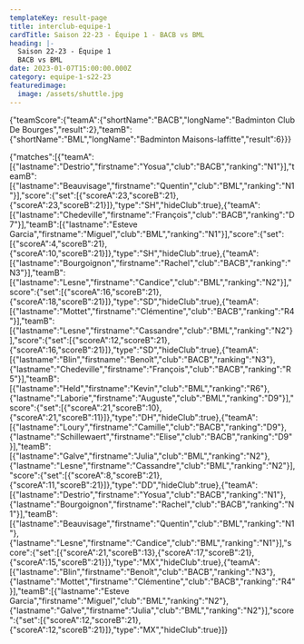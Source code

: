 ```yaml
---
templateKey: result-page
title: interclub-equipe-1
cardTitle: Saison 22-23 - Équipe 1 - BACB vs BML
heading: |-
  Saison 22-23 - Équipe 1
  BACB vs BML
date: 2023-01-07T15:00:00.000Z
category: equipe-1-s22-23
featuredimage:
  image: /assets/shuttle.jpg
---
```


<teamscoreboard>{"teamScore":{"teamA":{"shortName":"BACB","longName":"Badminton Club De Bourges","result":2},"teamB":{"shortName":"BML","longName":"Badminton Maisons-laffitte","result":6}}}</teamscoreboard>

<scoreboard>{"matches":[{"teamA":[{"lastname":"Destrio","firstname":"Yosua","club":"BACB","ranking":"N1"}],"teamB":[{"lastname":"Beauvisage","firstname":"Quentin","club":"BML","ranking":"N1"}],"score":{"set":[{"scoreA":23,"scoreB":21},{"scoreA":23,"scoreB":21}]},"type":"SH","hideClub":true},{"teamA":[{"lastname":"Chedeville","firstname":"François","club":"BACB","ranking":"D7"}],"teamB":[{"lastname":"Esteve Garcia","firstname":"Miguel","club":"BML","ranking":"N1"}],"score":{"set":[{"scoreA":4,"scoreB":21},{"scoreA":10,"scoreB":21}]},"type":"SH","hideClub":true},{"teamA":[{"lastname":"Bourgoignon","firstname":"Rachel","club":"BACB","ranking":"N3"}],"teamB":[{"lastname":"Lesne","firstname":"Candice","club":"BML","ranking":"N2"}],"score":{"set":[{"scoreA":16,"scoreB":21},{"scoreA":18,"scoreB":21}]},"type":"SD","hideClub":true},{"teamA":[{"lastname":"Mottet","firstname":"Clémentine","club":"BACB","ranking":"R4"}],"teamB":[{"lastname":"Lesne","firstname":"Cassandre","club":"BML","ranking":"N2"}],"score":{"set":[{"scoreA":12,"scoreB":21},{"scoreA":16,"scoreB":21}]},"type":"SD","hideClub":true},{"teamA":[{"lastname":"Blin","firstname":"Benoît","club":"BACB","ranking":"N3"},{"lastname":"Chedeville","firstname":"François","club":"BACB","ranking":"R5"}],"teamB":[{"lastname":"Held","firstname":"Kevin","club":"BML","ranking":"R6"},{"lastname":"Laborie","firstname":"Auguste","club":"BML","ranking":"D9"}],"score":{"set":[{"scoreA":21,"scoreB":10},{"scoreA":21,"scoreB":11}]},"type":"DH","hideClub":true},{"teamA":[{"lastname":"Loury","firstname":"Camille","club":"BACB","ranking":"D9"},{"lastname":"Schillewaert","firstname":"Elise","club":"BACB","ranking":"D9"}],"teamB":[{"lastname":"Galve","firstname":"Julia","club":"BML","ranking":"N2"},{"lastname":"Lesne","firstname":"Cassandre","club":"BML","ranking":"N2"}],"score":{"set":[{"scoreA":8,"scoreB":21},{"scoreA":11,"scoreB":21}]},"type":"DD","hideClub":true},{"teamA":[{"lastname":"Destrio","firstname":"Yosua","club":"BACB","ranking":"N1"},{"lastname":"Bourgoignon","firstname":"Rachel","club":"BACB","ranking":"N1"}],"teamB":[{"lastname":"Beauvisage","firstname":"Quentin","club":"BML","ranking":"N1"},{"lastname":"Lesne","firstname":"Candice","club":"BML","ranking":"N1"}],"score":{"set":[{"scoreA":21,"scoreB":13},{"scoreA":17,"scoreB":21},{"scoreA":15,"scoreB":21}]},"type":"MX","hideClub":true},{"teamA":[{"lastname":"Blin","firstname":"Benoît","club":"BACB","ranking":"N3"},{"lastname":"Mottet","firstname":"Clémentine","club":"BACB","ranking":"R4"}],"teamB":[{"lastname":"Esteve Garcia","firstname":"Miguel","club":"BML","ranking":"N2"},{"lastname":"Galve","firstname":"Julia","club":"BML","ranking":"N2"}],"score":{"set":[{"scoreA":12,"scoreB":21},{"scoreA":12,"scoreB":21}]},"type":"MX","hideClub":true}]}</scoreboard>